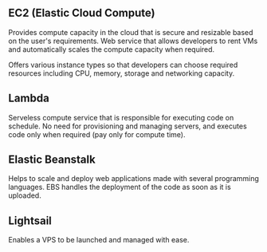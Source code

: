 ## EC2 (Elastic Cloud Compute)

Provides compute capacity in the cloud that is secure and resizable based on the user's requirements. Web service that allows developers to rent VMs and automatically scales the compute capacity when required.

Offers various instance types so that developers can choose required resources including CPU, memory, storage and networking capacity.

## Lambda

Serveless compute service that is responsible for executing code on schedule. No need for provisioning and managing servers, and executes code only when required (pay only for compute time).

## Elastic Beanstalk

Helps to scale and deploy web applications made with several programming languages. EBS handles the deployment of the code as soon as it is uploaded.

## Lightsail

Enables a VPS to be launched and managed with ease.
